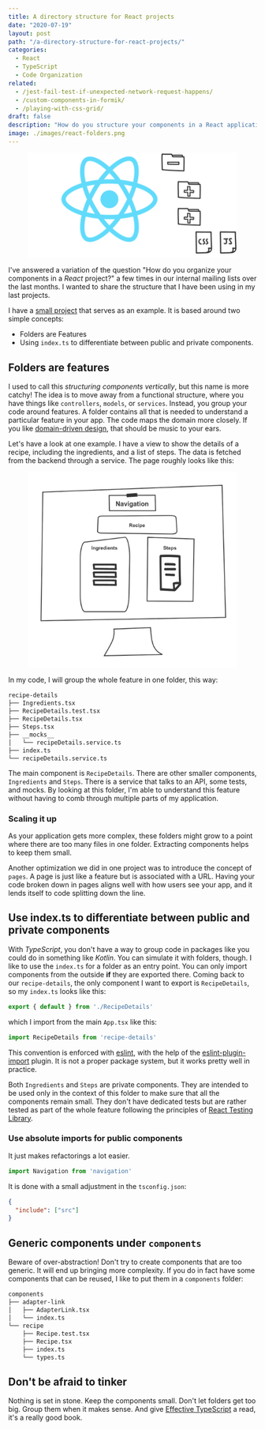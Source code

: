 ```yaml
---
title: A directory structure for React projects
date: "2020-07-19"
layout: post
path: "/a-directory-structure-for-react-projects/"
categories:
  - React
  - TypeScript
  - Code Organization
related:
  - /jest-fail-test-if-unexpected-network-request-happens/
  - /custom-components-in-formik/
  - /playing-with-css-grid/
draft: false
description: "How do you structure your components in a React application? I like to group mine around features close to the domain enforced by convention"
image: ./images/react-folders.png
---
```


<figure class="figure figure--left">
  <img src="./images/react-folders.png" alt="React folders" />
</figure>

I've answered a variation of the question "How do you organize your components in a _React_ project?" a few times in our internal mailing lists over the last months. I wanted to share the structure that I have been using in my last projects.

I have a [small project](https://github.com/sirech/cookery2-frontend) that serves as an example. It is based around two simple concepts:

- Folders are Features
- Using `index.ts` to differentiate between public and private components.

## Folders are features

I used to call this _structuring components vertically_, but this name is more catchy! The idea is to move away from a functional structure, where you have things like `controllers`, `models`, or `services`. Instead, you group your code around features. A folder contains all that is needed to understand a particular feature in your app. The code maps the domain more closely. If you like [domain-driven design](https://en.wikipedia.org/wiki/Domain-driven_design), that should be music to your ears.

Let's have a look at one example. I have a view to show the details of a recipe, including the ingredients, and a list of steps. The data is fetched from the backend through a service. The page roughly looks like this:

<figure class="figure">
  <img src="./images/recipe-details.png" alt="Recipe details" />
</figure>

In my code, I will group the whole feature in one folder, this way:

<!-- recipe-details -->
```console
recipe-details
├── Ingredients.tsx
├── RecipeDetails.test.tsx
├── RecipeDetails.tsx
├── Steps.tsx
├── __mocks__
│   └── recipeDetails.service.ts
├── index.ts
└── recipeDetails.service.ts
```

The main component is `RecipeDetails`. There are other smaller components, `Ingredients` and `Steps`. There is a service that talks to an API, some tests, and mocks. By looking at this folder, I'm able to understand this feature without having to comb through multiple parts of my application.

### Scaling it up

As your application gets more complex, these folders might grow to a point where there are too many files in one folder. Extracting components helps to keep them small.

Another optimization we did in one project was to introduce the concept of `pages`. A page is just like a feature but is associated with a URL. Having your code broken down in pages aligns well with how users see your app, and it lends itself to code splitting down the line.

## Use index.ts to differentiate between public and private components 

With _TypeScript_, you don't have a way to group code in packages like you could do in something like _Kotlin_. You can simulate it with folders, though. I like to use the `index.ts` for a folder as an entry point. You can only import components from the outside **if** they are exported there. Coming back to our `recipe-details`, the only component I want to export is `RecipeDetails`, so my `index.ts` looks like this:

<!-- index.ts -->
```typescript
export { default } from './RecipeDetails'
```

which I import from the main `App.tsx` like this:

<!-- import -->
```typescript
import RecipeDetails from 'recipe-details'
```

This convention is enforced with [eslint](https://eslint.org/), with the help of the [eslint-plugin-import](https://github.com/benmosher/eslint-plugin-import/blob/master/docs/rules/no-internal-modules.md) plugin. It is not a proper package system, but it works pretty well in practice.

Both `Ingredients` and `Steps` are private components. They are intended to be used only in the context of this folder to make sure that all the components remain small. They don't have dedicated tests but are rather tested as part of the whole feature following the principles of [React Testing Library](https://github.com/testing-library/react-testing-library).

### Use absolute imports for public components

It just makes refactorings a lot easier. 

```typescript
import Navigation from 'navigation'
```

It is done with a small adjustment in the `tsconfig.json`:

```json
{
  "include": ["src"]
}
```

## Generic components under `components`

Beware of over-abstraction! Don't try to create components that are too generic. It will end up bringing more complexity. If you do in fact have some components that can be reused, I like to put them in a `components` folder:

```console
components
├── adapter-link
│   ├── AdapterLink.tsx
│   └── index.ts
└── recipe
    ├── Recipe.test.tsx
    ├── Recipe.tsx
    ├── index.ts
    └── types.ts
```

## Don't be afraid to tinker

Nothing is set in stone. Keep the components small. Don't let folders get too big. Group them when it makes sense. And give [Effective TypeScript](../book-review-effective-typescript/) a read, it's a really good book.
